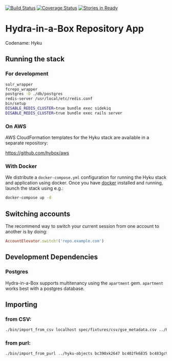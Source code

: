 [![Build Status](https://travis-ci.org/projecthydra-labs/hyku.svg)](https://travis-ci.org/projecthydra-labs/hyku)
[![Coverage Status](https://coveralls.io/repos/projecthydra-labs/hyku/badge.svg?branch=master&service=github)](https://coveralls.io/github/projecthydra-labs/hyku?branch=master)
[![Stories in Ready](https://badge.waffle.io/projecthydra-labs/hyku.png?label=ready&title=Ready)](https://waffle.io/projecthydra-labs/hyku)

# Hydra-in-a-Box Repository App

Codename: Hyku

## Running the stack

### For development

```bash
solr_wrapper
fcrepo_wrapper
postgres -D ./db/postgres
redis-server /usr/local/etc/redis.conf
bin/setup
DISABLE_REDIS_CLUSTER=true bundle exec sidekiq
DISABLE_REDIS_CLUSTER=true bundle exec rails server
```

### On AWS

AWS CloudFormation templates for the Hyku stack are available in a separate repository:

https://github.com/hybox/aws

### With Docker

We distribute a `docker-compose.yml` configuration for running the Hyku stack and application using docker. Once you have [docker](https://docker.com) installed and running, launch the stack using e.g.:

```bash
docker-compose up -d
```

## Switching accounts

The recommend way to switch your current session from one account to another is by doing:

```ruby
AccountElevator.switch!('repo.example.com')
```

## Development Dependencies

### Postgres

Hydra-in-a-Box supports multitenancy using the `apartment` gem. `apartment` works best with a postgres database.

## Importing
### from CSV:

```bash
./bin/import_from_csv localhost spec/fixtures/csv/gse_metadata.csv ../hyku-objects
```

### from purl:

```bash
./bin/import_from_purl ../hyku-objects bc390xk2647 bc402fk6835 bc483gc9313
```
